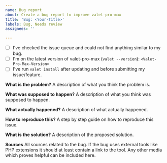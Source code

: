 ```yaml
---
name: Bug report
about: Create a bug report to improve valet-pro-max
title: 'Bug: <Your-Title>'
labels: Bug, Needs review
assignees: ''

---
```


- [ ] I've checked the issue queue and could not find anything similar to my bug.
- [ ] I'm on the latest version of valet-pro-max (`valet --version`): `<Valet-Pro-Max-Version>`
- [ ] I've run `valet install` after updating and before submitting my issue/feature.

**What is the problem?**
A description of what you think the problem is.

**What was supposed to happen?**
A description of what you think was supposed to happen.

**What actually happened?**
A description of what actually happened.

**How to reproduce this?**
A step by step guide on how to reproduce this issue.

**What is the solution?**
A description of the proposed solution.

**Sources**
All sources related to the bug. If the bug uses external tools like PHP extensions it should at
least contain a link to the tool. Any other media which proves helpful can be included here.

